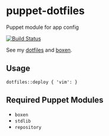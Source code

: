 puppet-dotfiles
===============

Puppet module for app config

[![Build Status](https://travis-ci.org/hanjianwei/puppet-dotfiles.svg?branch=master)](https://travis-ci.org/hanjianwei/puppet-dotfiles)

See my [dotfiles](https://github.com/hanjianwei/dotfiles) and [boxen](https://boxen.github.com).


## Usage

``` puppet
dotfiles::deploy { 'vim': }
```

## Required Puppet Modules

- `boxen`
- `stdlib`
- `repository`
